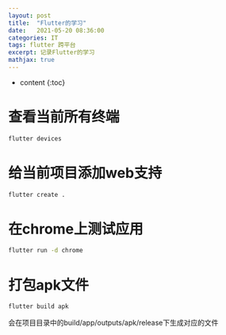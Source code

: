 ```yaml
---
layout: post
title:  "Flutter的学习"
date:   2021-05-20 08:36:00
categories: IT
tags: flutter 跨平台
excerpt: 记录Flutter的学习
mathjax: true
---
```


* content
{:toc}

# 查看当前所有终端

```cmd
flutter devices
```

# 给当前项目添加web支持
```cmd
flutter create .
```

# 在chrome上测试应用
```cmd
flutter run -d chrome
```

# 打包apk文件
```cmd
flutter build apk
```

会在项目目录中的build/app/outputs/apk/release下生成对应的文件

